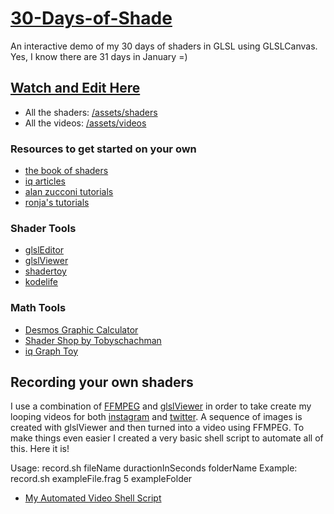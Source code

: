 # [30-Days-of-Shade](https://willstall.github.io/30-days-of-shade/)
An interactive demo of my 30 days of shaders in GLSL using GLSLCanvas. Yes, I know there are 31 days in January =)

## [Watch and Edit Here](https://willstall.github.io/30-days-of-shade/)

- All the shaders: [/assets/shaders](https://github.com/willstall/30-days-of-shade/tree/master/assets/shaders)
- All the videos: [/assets/videos](https://github.com/willstall/30-days-of-shade/tree/master/assets/videos)

### Resources to get started on your own
- [the book of shaders](http://thebookofshaders.com)
- [iq articles](http://iquilezles.org/www/index.htm)
- [alan zucconi tutorials](https://www.alanzucconi.com/tutorials/)
- [ronja's tutorials](https://www.ronja-tutorials.com)

### Shader Tools
- [glslEditor](https://github.com/patriciogonzalezvivo/glslEditor)
- [glslViewer](https://github.com/patriciogonzalezvivo/glslViewer)
- [shadertoy](http://www.shadertoy.com)
- [kodelife](https://hexler.net/software/kodelife/)

### Math Tools
- [Desmos Graphic Calculator](https://www.desmos.com/calculator)
- [Shader Shop by Tobyschachman](http://tobyschachman.com/Shadershop/editor/)
- [iq Graph Toy](http://www.iquilezles.org/apps/graphtoy/)


## Recording your own shaders
I use a combination of [FFMPEG](https://ffmpeg.org) and [glslViewer](https://github.com/patriciogonzalezvivo/glslViewer) in order to take create my looping videos for both [instagram](https://www.instagram.com/willstall/) and [twitter](https://twitter.com/willstall). A sequence of images is created with glslViewer and then turned into a video using FFMPEG. To make things even easier I created a very basic shell script to automate all of this. Here it is!

Usage:
  record.sh fileName duractionInSeconds folderName
Example:
  record.sh exampleFile.frag 5 exampleFolder

- [My Automated Video Shell Script](30-days-of-shade/assets/shaders/record.sh)
